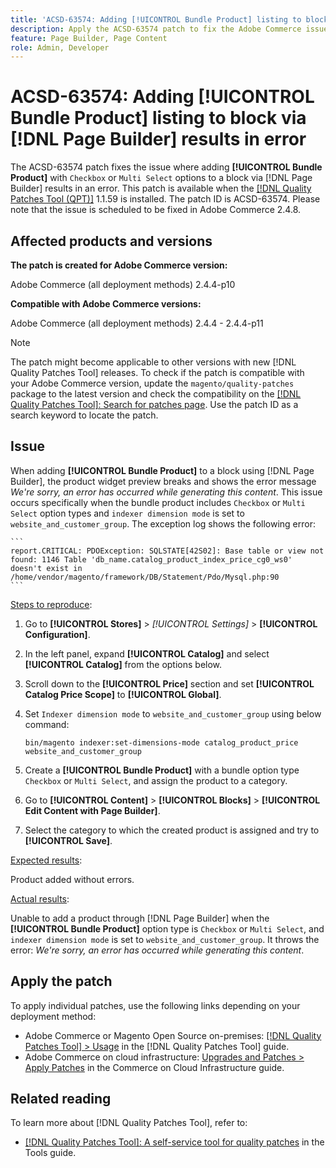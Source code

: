 ```yaml
---
title: 'ACSD-63574: Adding [!UICONTROL Bundle Product] listing to block via [!DNL Page Builder] results in error'
description: Apply the ACSD-63574 patch to fix the Adobe Commerce issue where adding **[!UICONTROL Bundle Product]** with `Checkbox` or `Multi Select` options to a block via [!DNL Page Builder] results in an error.
feature: Page Builder, Page Content
role: Admin, Developer
---
```

# ACSD-63574: Adding [!UICONTROL Bundle Product] listing to block via [!DNL Page Builder] results in error

The ACSD-63574 patch fixes the issue where adding **[!UICONTROL Bundle Product]** with `Checkbox` or `Multi Select` options to a block via [!DNL Page Builder] results in an error. This patch is available when the [[!DNL Quality Patches Tool (QPT)]](/help/tools/quality-patches-tool/quality-patches-tool-to-self-serve-quality-patches.md) 1.1.59 is installed. The patch ID is ACSD-63574. Please note that the issue is scheduled to be fixed in Adobe Commerce 2.4.8.

## Affected products and versions

**The patch is created for Adobe Commerce version:**

Adobe Commerce (all deployment methods)  2.4.4-p10

**Compatible with Adobe Commerce versions:**

Adobe Commerce (all deployment methods) 2.4.4 - 2.4.4-p11

>[!NOTE]
>
>The patch might become applicable to other versions with new [!DNL Quality Patches Tool] releases. To check if the patch is compatible with your Adobe Commerce version, update the `magento/quality-patches` package to the latest version and check the compatibility on the [[!DNL Quality Patches Tool]: Search for patches page](https://experienceleague.adobe.com/tools/commerce-quality-patches/index.html). Use the patch ID as a search keyword to locate the patch.

## Issue

When adding **[!UICONTROL Bundle Product]** to a block using [!DNL Page Builder], the product widget preview breaks and shows the error message *We're sorry, an error has occurred while generating this content*. This issue occurs specifically when the bundle product includes `Checkbox` or `Multi Select` option types and `indexer dimension mode` is set to `website_and_customer_group`. The exception log shows the following error:

    ```
    report.CRITICAL: PDOException: SQLSTATE[42S02]: Base table or view not found: 1146 Table 'db_name.catalog_product_index_price_cg0_ws0' doesn't exist in /home/vendor/magento/framework/DB/Statement/Pdo/Mysql.php:90
    ```

<u>Steps to reproduce</u>:

1. Go to **[!UICONTROL Stores]** > *[!UICONTROL Settings]* > **[!UICONTROL Configuration]**.
1. In the left panel, expand **[!UICONTROL Catalog]** and select **[!UICONTROL Catalog]** from the options below.
1. Scroll down to the **[!UICONTROL Price]** section and set **[!UICONTROL Catalog Price Scope]** to **[!UICONTROL Global]**.
1. Set `Indexer dimension mode` to `website_and_customer_group` using below command:

    `bin/magento indexer:set-dimensions-mode catalog_product_price website_and_customer_group`

1. Create a **[!UICONTROL Bundle Product]** with a bundle option type `Checkbox` or `Multi Select`, and assign the product to a category.
1. Go to **[!UICONTROL Content]** > **[!UICONTROL Blocks]** > **[!UICONTROL Edit Content with Page Builder]**.
1. Select the category to which the created product is assigned and try to **[!UICONTROL Save]**.

<u>Expected results</u>:

Product added without errors.

<u>Actual results</u>:

Unable to add a product through [!DNL Page Builder] when the **[!UICONTROL Bundle Product]** option type is `Checkbox` or `Multi Select`, and `indexer dimension mode` is set to  `website_and_customer_group`. It throws the error: *We're sorry, an error has occurred while generating this content*.


## Apply the patch

To apply individual patches, use the following links depending on your deployment method:

* Adobe Commerce or Magento Open Source on-premises: [[!DNL Quality Patches Tool] > Usage](/help/tools/quality-patches-tool/usage.md) in the [!DNL Quality Patches Tool] guide.
* Adobe Commerce on cloud infrastructure: [Upgrades and Patches > Apply Patches](https://experienceleague.adobe.com/docs/commerce-cloud-service/user-guide/develop/upgrade/apply-patches.html) in the Commerce on Cloud Infrastructure guide.


## Related reading

To learn more about [!DNL Quality Patches Tool], refer to:

* [[!DNL Quality Patches Tool]: A self-service tool for quality patches](/help/tools/quality-patches-tool/quality-patches-tool-to-self-serve-quality-patches.md) in the Tools guide.
